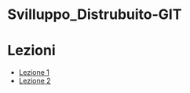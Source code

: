 # Svilluppo_Distrubuito-GIT

# Lezioni

- [Lezione 1](Lezioni//1_Lezione/Readme.md)
- [Lezione 2](Lezioni//2_Lezione/Readme.md)